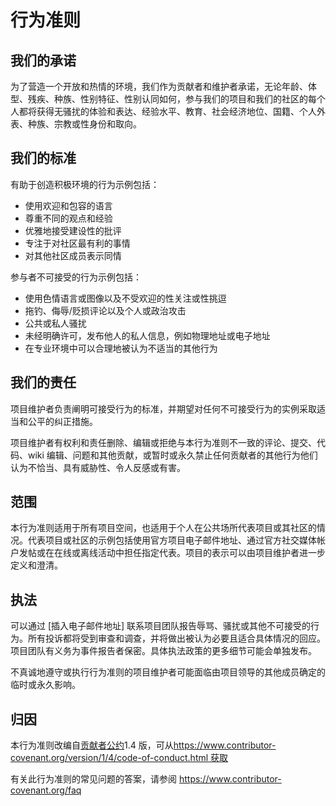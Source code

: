 # 行为准则

## 我们的承诺

为了营造一个开放和热情的环境，我们作为贡献者和维护者承诺，无论年龄、体型、残疾、种族、性别特征、性别认同如何，参与我们的项目和我们的社区的每个人都将获得无骚扰的体验和表达、经验水平、教育、社会经济地位、国籍、个人外表、种族、宗教或性身份和取向。

## 我们的标准

有助于创造积极环境的行为示例包括：

- 使用欢迎和包容的语言
- 尊重不同的观点和经验
- 优雅地接受建设性的批评
- 专注于对社区最有利的事情
- 对其他社区成员表示同情

参与者不可接受的行为示例包括：

- 使用色情语言或图像以及不受欢迎的性关注或性挑逗
- 拖钓、侮辱/贬损评论以及个人或政治攻击
- 公共或私人骚扰
- 未经明确许可，发布他人的私人信息，例如物理地址或电子地址
- 在专业环境中可以合理地被认为不适当的其他行为

## 我们的责任

项目维护者负责阐明可接受行为的标准，并期望对任何不可接受行为的实例采取适当和公平的纠正措施。

项目维护者有权利和责任删除、编辑或拒绝与本行为准则不一致的评论、提交、代码、wiki 编辑、问题和其他贡献，或暂时或永久禁止任何贡献者的其他行为他们认为不恰当、具有威胁性、令人反感或有害。

## 范围

本行为准则适用于所有项目空间，也适用于个人在公共场所代表项目或其社区的情况。代表项目或社区的示例包括使用官方项目电子邮件地址、通过官方社交媒体帐户发帖或在在线或离线活动中担任指定代表。项目的表示可以由项目维护者进一步定义和澄清。

## 执法

可以通过 [插入电子邮件地址] 联系项目团队报告辱骂、骚扰或其他不可接受的行为。所有投诉都将受到审查和调查，并将做出被认为必要且适合具体情况的回应。项目团队有义务为事件报告者保密。具体执法政策的更多细节可能会单独发布。

不真诚地遵守或执行行为准则的项目维护者可能面临由项目领导的其他成员确定的临时或永久影响。

## 归因

本行为准则改编自[贡献者公约](https://www.contributor-covenant.org/)1.4 版，可从[https://www.contributor-covenant.org/version/1/4/code-of-conduct.html 获取](https://www.contributor-covenant.org/version/1/4/code-of-conduct.html)

有关此行为准则的常见问题的答案，请参阅 https://www.contributor-covenant.org/faq

